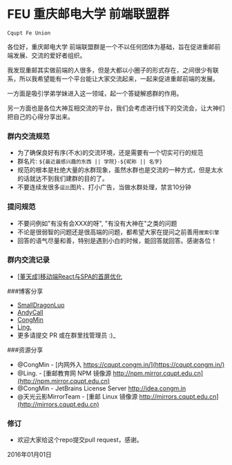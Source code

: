 # FEU 重庆邮电大学 前端联盟群

`Cqupt Fe Union` 

各位好，重庆邮电大学 前端联盟群是一个不以任何团体为基础，旨在促进重邮前端发展、交流的爱好者组织。

我发现重邮其实做前端的人很多，但是大都以小圈子的形式存在，之间很少有联系，所以我希望能有一个平台能让大家交流起来，一起来促进重邮前端的发展。

一方面是吸引学弟学妹进入这一领域，起一个答疑解惑群的作用。

另一方面也是各位大神互相交流的平台，我们会考虑进行线下的交流会，让大神们把自己的心得分享出来。



### 群内交流规范

- 为了确保良好有序(不水)的交流环境，还是需要有一个切实可行的规范
- 群名片: `${最近最感兴趣的东西 || 学院}-${昵称 || 名字}`
- 规范的根本是杜绝大量的水群现象，虽然水群也是交流的一种方式，但是太水的话就达不到我们建群的目的了。
- 不要连续发很多`逗比`图片、打小广告，当做水群处理，禁言10分钟




### 提问规范

- 不要问例如"有没有会XXX的呀", "有没有大神在"之类的问题
- 不论是很弱智的问题还是很高端的问题，都希望大家在提问之前善用`搜索引擎`
- 回答的语气尽量和善，特别是遇到小白的时候，能回答就回答。感谢各位！




### 群内交流记录

- [\[董天成\]移动端React与SPA的首屏优化](https://github.com/wssgcg1213/feu/issues/2)




###博客分享

- [SmallDragonLuo](http://blog.smalldragonluo.com/)
- [AndyCall]()
- [CongMin](http://wp.congm.in/)
- [Ling.](https://zeroling.com/)
- 更多请提交 PR 或在群里找管理员 :)_




###资源分享

- @CongMin - [内网外入 https://cqupt.congm.in/](https://cqupt.congm.in/)
- @Ling. - [重邮教育网 NPM 镜像源 http://npm.mirror.cqupt.edu.cn](http://npm.mirror.cqupt.edu.cn)
- @CongMin - JetBrains License Server http://idea.congm.in
- @天光云影MirrorTeam - [重邮 Linux 镜像源 http://mirrors.cqupt.edu.cn](http://mirrors.cqupt.edu.cn)





### 修订

- 欢迎大家给这个repo提交pull request，感谢。


2016年01月01日